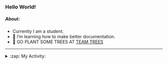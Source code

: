 ### Hello World!

##### About:
- Currently I am a student.
- 🌱 I’m learning how to make better documentation.
- 🌱 GO PLANT SOME TREES AT [TEAM TREES](https://teamtrees.org/)

---
<details>
  <summary>:zap: My Activity:</summary>
  
<!--START_SECTION:waka-->
![Code Time](http://img.shields.io/badge/Code%20Time-1%2C152%20hrs%2044%20mins-blue)

**I'm a Night 🦉** 

```text
🌞 Morning                1572 commits        ██░░░░░░░░░░░░░░░░░░░░░░░   09.52 % 
🌆 Daytime                5749 commits        █████████░░░░░░░░░░░░░░░░   34.81 % 
🌃 Evening                4754 commits        ███████░░░░░░░░░░░░░░░░░░   28.79 % 
🌙 Night                  4439 commits        ███████░░░░░░░░░░░░░░░░░░   26.88 % 
```
📅 **I'm Most Productive on Wednesday** 

```text
Monday                   2440 commits        ████░░░░░░░░░░░░░░░░░░░░░   14.78 % 
Tuesday                  2198 commits        ███░░░░░░░░░░░░░░░░░░░░░░   13.31 % 
Wednesday                3801 commits        ██████░░░░░░░░░░░░░░░░░░░   23.02 % 
Thursday                 2091 commits        ███░░░░░░░░░░░░░░░░░░░░░░   12.66 % 
Friday                   1642 commits        ██░░░░░░░░░░░░░░░░░░░░░░░   09.94 % 
Saturday                 1464 commits        ██░░░░░░░░░░░░░░░░░░░░░░░   08.87 % 
Sunday                   2878 commits        ████░░░░░░░░░░░░░░░░░░░░░   17.43 % 
```


📊 **This Week I Spent My Time On** 

```text
🔥 Editors: 
VS Code                  37 mins             █████████████████████████   100.00 % 

🐱‍💻 Projects: 
giveth-dapps-v2          36 mins             █████████████████████████   98.23 % 
praise                   0 secs              ░░░░░░░░░░░░░░░░░░░░░░░░░   01.77 % 
```


 Last Updated on 20/07/2023 23:10:01 UTC
<!--END_SECTION:waka-->
</details>

